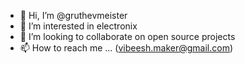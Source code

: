 - 👋 Hi, I’m @gruthevmeister
- 👀 I’m interested in electronix
- 💞️ I’m looking to collaborate on open source projects
- 📫 How to reach me ...  (vibeesh.maker@gmail.com)

<!---
gruthevmeister/gruthevmeister is a ✨ special ✨ repository because its `README.md` (this file) appears on your GitHub profile.
You can click the Preview link to take a look at your changes.
--->
